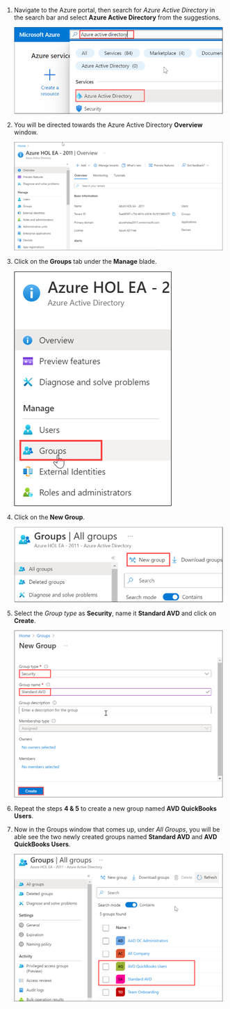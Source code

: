1. Navigate to the Azure portal, then search for *Azure Active Directory* in the search bar and select **Azure Active Directory** from the suggestions.

    ![](media/ss4.png)
    
2. You will be directed towards the Azure Active Directory **Overview** window.

    ![](media/ss5.png)
    
3. Click on the **Groups** tab under the **Manage** blade.

    ![](media/ss6.png)
    
4. Click on the **New Group**.

    ![](media/ss7.png)
    
5. Select the *Group type* as **Security**, name it **Standard AVD** and click on **Create**.

    ![](media/ss8.png)

6. Repeat the steps **4 & 5** to create a new group named **AVD QuickBooks Users**.

7. Now in the Groups window that comes up, under *All Groups*, you will be able see the two newly created groups named **Standard AVD** and **AVD QuickBooks Users**.

    ![](media/ss9.png)
